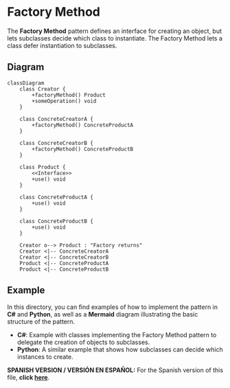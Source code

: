
# Factory Method

The **Factory Method** pattern defines an interface for creating an object, but lets subclasses decide which class to instantiate. The Factory Method lets a class defer instantiation to subclasses.

## Diagram

```mermaid
classDiagram
    class Creator {
        +factoryMethod() Product
        +someOperation() void
    }

    class ConcreteCreatorA {
        +factoryMethod() ConcreteProductA
    }

    class ConcreteCreatorB {
        +factoryMethod() ConcreteProductB
    }

    class Product {
        <<Interface>>
        +use() void
    }

    class ConcreteProductA {
        +use() void
    }

    class ConcreteProductB {
        +use() void
    }

    Creator o--> Product : "Factory returns"
    Creator <|-- ConcreteCreatorA
    Creator <|-- ConcreteCreatorB
    Product <|-- ConcreteProductA
    Product <|-- ConcreteProductB

```

## Example

In this directory, you can find examples of how to implement the pattern in **C#** and **Python**, as well as a **Mermaid** diagram illustrating the basic structure of the pattern.

- **C#**: Example with classes implementing the Factory Method pattern to delegate the creation of objects to subclasses.
- **Python**: A similar example that shows how subclasses can decide which instances to create.

**SPANISH VERSION / VERSIÓN EN ESPAÑOL:** For the Spanish version of this file, **click [here](README_ES.md)**.
